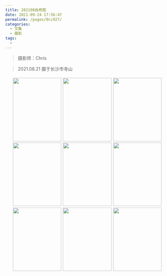 ```yaml
---
title: 202108自修图
date: 2021-09-24 17:56:47
permalink: /pages/0cc927/
categories:
  - 文集
  - 摄影
tags:
  - 
---
```


> 摄影师：Chris

> 2021.08.21 摄于长沙市寺山

<ul class="image-list">
  <li>
    <img src="https://cdn.jsdelivr.net/gh/julie7366/picgo-blog/images/2021-08-21/01.png" />
      
     
  </li>
  <li>
    <img src="https://cdn.jsdelivr.net/gh/julie7366/picgo-blog/images/2021-08-21/02.png" />
      
     
  </li>
   <li>
    <img src="https://cdn.jsdelivr.net/gh/julie7366/picgo-blog/images/2021-08-21/03.png" />
      
     
  </li>
  <li>
    <img src="https://cdn.jsdelivr.net/gh/julie7366/picgo-blog/images/2021-08-21/04.png" />
      
     
  </li>

   <li>
    <img src="https://cdn.jsdelivr.net/gh/julie7366/picgo-blog/images/2021-08-21/05.png" />
      
     
  </li>
  <li>
    <img src="https://cdn.jsdelivr.net/gh/julie7366/picgo-blog/images/2021-08-21/06.png" />
      
     
  </li>
  <li>
    <img src="https://cdn.jsdelivr.net/gh/julie7366/picgo-blog/images/2021-08-21/07.png" />
      
     
  </li>

   <li>
    <img src="https://cdn.jsdelivr.net/gh/julie7366/picgo-blog/images/2021-08-21/08.png" />
      
     
  </li>
  <li>
    <img src="https://cdn.jsdelivr.net/gh/julie7366/picgo-blog/images/2021-08-21/09.png" />
      
     
  </li>
</ul>

<style scope>
  .image-list{
    display: flex;
    justify-content: flex-start;
    flex-wrap: wrap;
    
  }
  .image-list li{
    width: 32%; 
    height: 200px;
    margin-top: 1%;
    list-style: none;
  }
  li img{
    width:100%;
    height:100%;
    object-fit: cover
  }
  li:not(:nth-child(3n)) {
    margin-right: 1%;
  }
</style>
